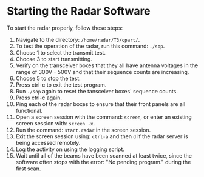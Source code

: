 # Starting the Radar Software

To start the radar properly, follow these steps:

1. Navigate to the directory: `/home/radar/T3/cpart/`.
1. To test the operation of the radar, run this command: `./sop`.
1. Choose 1 to select the transmit test.
1. Choose 3 to start transmitting.
1. Verify on the transceiver boxes that they all have antenna voltages in the range of 300V - 500V and that their sequence counts are increasing.
1. Choose 5 to stop the test.
1. Press ctrl-c to exit the test program.
1. Run `./sop` again to reset the tansceiver boxes' sequence counts.
1. Press ctrl-c again.
1. Ping each of the radar boxes to ensure that their front panels are all functional.
1. Open a screen session with the command: `screen`, or enter an existing screen session with: `screen -x`.
1. Run the command: `start.radar` in the screen session.
1. Exit the screen session using: `ctrl-a` and then `d` if the radar server is being accessed remotely.
1. Log the activity on using the logging script.
1. Wait until all of the beams have been scanned at least twice, since the software often stops with the error: "No pending program." during the first scan.